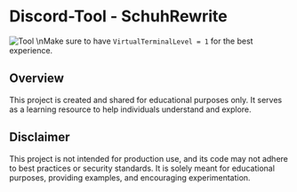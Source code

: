 # Discord-Tool - SchuhRewrite
![Tool](https://schuh.wtf/resources/images/tool.png)
\nMake sure to have `VirtualTerminalLevel = 1` for the best experience.
## Overview
This project is created and shared for educational purposes only. It serves as a learning resource to help individuals understand and explore.
## Disclaimer
This project is not intended for production use, and its code may not adhere to best practices or security standards. It is solely meant for educational purposes, providing examples, and encouraging experimentation.
 
